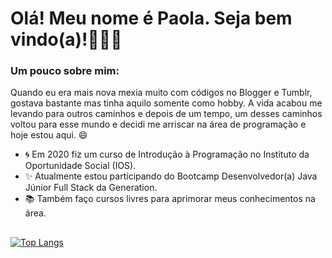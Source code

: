 # Olá! Meu nome é Paola. Seja bem vindo(a)!:wave::ok_woman:

### Um pouco sobre mim:
Quando eu era mais nova mexia muito com códigos no Blogger e Tumblr, gostava bastante mas tinha aquilo somente como hobby. A vida acabou me levando para outros caminhos e depois de um tempo, um desses caminhos voltou para esse mundo e decidi me arriscar na área de programação e hoje estou aqui. :smile:

- :cyclone: Em 2020 fiz um curso de Introdução à Programação no Instituto da Oportunidade Social (IOS). 
- :sparkles: Atualmente estou participando do Bootcamp Desenvolvedor(a) Java Júnior Full Stack da Generation. 
- :books: Também faço cursos livres para aprimorar meus conhecimentos na área. 
##
[![Top Langs](https://github-readme-stats.vercel.app/api/top-langs/?username=ofpaola&layout=compact)](https://github.com/ofpaola/github-readme-stats)

